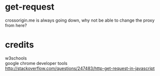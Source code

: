 # get-request
crossorigin.me is always going down, why not be able to change the proxy from here?
# credits
w3schools  
google chrome developer tools  
http://stackoverflow.com/questions/247483/http-get-request-in-javascript  
